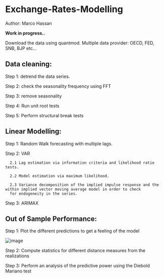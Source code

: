 # Exchange-Rates-Modelling

Author: Marco Hassan

**Work in progress..**

Download the data using quantmod. Multiple data provider: OECD, FED, SNB, BJP etc...

## Data cleaning:

Step 1: detrend the data series.

Step 2: check the seasonality frequency using FFT

Step 3: remove seasonality

Step 4: Run unit root tests

Step 5: Perform structural break tests

## Linear Modelling:

Step 1: Random Walk forecasting with multiple lags.

Step 2: VAR 
    
      2.1 Lag estimation via information criteria and likelihood ratio tests.
      
      2.2 Model estimation via maximum likelihood. 
      
      2.3 Variance decomposition of the implied impulse response and the within implied vector moving average model in order to check
      for endogeneity in the series.

Step 3: ARIMAX

## Out of Sample Performance:

Step 1: Plot the different predictions to get a feeling of the model

![image](https://user-images.githubusercontent.com/42472072/53584536-7d96b600-3b8c-11e9-88c7-c08d1f3e9d38.png)

Step 2: Compute statistics for different distance measures from the realizations

Step 3: Perform an analysis of the predictive power using the Diebold Mariano test


